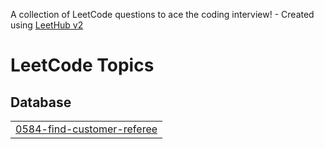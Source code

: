 A collection of LeetCode questions to ace the coding interview! - Created using [LeetHub v2](https://github.com/arunbhardwaj/LeetHub-2.0)
<!---LeetCode Topics Start-->
# LeetCode Topics
## Database
|  |
| ------- |
| [0584-find-customer-referee](https://github.com/Tushar-555/LeetCode/tree/master/0584-find-customer-referee) |
<!---LeetCode Topics End-->